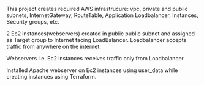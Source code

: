 This project creates required AWS infrastrucure: vpc, private and public subnets, InternetGateway, RouteTable, Application Loadbalancer, Instances, Security groups, etc.

2 Ec2 instances(webservers) created in public public subnet and assigned as Target group to Internet facing LoadBalancer.
 Loadbalancer accepts traffic from anywhere on the internet.

Webservers i.e. Ec2 instances receives traffic only from Loadbalancer.

Installed Apache webserver on Ec2 instances using user_data while creating instances using Terraform.
